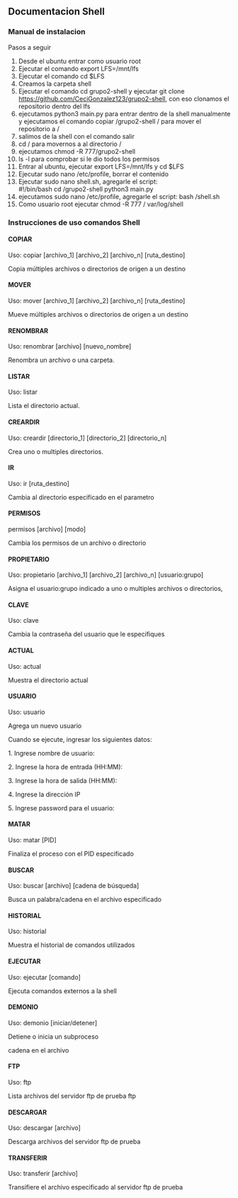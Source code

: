  ## Documentacion Shell
 ### Manual de instalacion 

<p>Pasos a seguir</p>


1. Desde el ubuntu entrar como usuario root
2. Ejecutar el comando export LFS=/mnt/lfs
3. Ejecutar el comando cd $LFS 
4. Creamos la carpeta shell
5. Ejecutar el comando cd grupo2-shell y ejecutar git clone https://github.com/CeciGonzalez123/grupo2-shell, con eso clonamos el repositorio dentro del lfs
6. ejecutamos python3 main.py para entrar dentro de la shell manualmente y ejecutamos el comando copiar /grupo2-shell / para mover el repositorio a /
7. salimos de la shell con el comando salir
8. cd / para movernos a al directorio /
9. ejecutamos chmod -R 777/grupo2-shell 
10. ls -l para comprobar si le dio todos los permisos
11. Entrar al ubuntu, ejecutar export LFS=/mnt/lfs y cd $LFS
12. Ejecutar sudo nano /etc/profile, borrar el contenido 
13. Ejecutar sudo nano shell.sh, agregarle el script:  
#!/bin/bash
      cd /grupo2-shell
      python3 main.py
14. ejecutamos sudo nano /etc/profile, agregarle el script:
      bash /shell.sh
15. Como usuario root ejecutar  chmod -R 777 / var/log/shell
### Instrucciones de uso comandos Shell
 #### COPIAR
 <p>Uso: copiar [archivo_1] [archivo_2] [archivo_n] [ruta_destino]</p>
 <p>Copia múltiples archivos o directorios de origen a un destino</p>

#### MOVER
<p>Uso: mover [archivo_1] [archivo_2] [archivo_n] [ruta_destino]</p>
 <p>Mueve múltiples archivos o directorios de origen a un destino</p>

#### RENOMBRAR
<p>Uso: renombrar [archivo] [nuevo_nombre]</p>
 <p>Renombra un archivo o una carpeta.</p>

 #### LISTAR
 <p>Uso: listar </p>
 <p>Lista el directorio actual.</p>

 #### CREARDIR
 <p>Uso: creardir [directorio_1] [directorio_2] [directorio_n] </p>
 <p>Crea uno o multiples directorios.</p>

 #### IR
 <p>Uso: ir [ruta_destino] </p>
 <p>Cambia al directorio especificado en el parametro</p>

 #### PERMISOS
 <p>permisos [archivo] [modo] </p>
 <p>Cambia los permisos de un archivo o directorio</p>

 #### PROPIETARIO
 <p>Uso: propietario [archivo_1] [archivo_2] [archivo_n] [usuario:grupo]</p>
 <p>Asigna el usuario:grupo indicado a uno o multiples archivos o directorios,</p>

#### CLAVE
<p>Uso: clave </p>
 <p>Cambia la contraseña del usuario que le especifiques</p>

#### ACTUAL
<p>Uso: actual </p>
<p>Muestra el directorio actual </p>

#### USUARIO
<p>Uso: usuario </p>
<p>Agrega un nuevo usuario </p>
<p> Cuando se ejecute, ingresar los siguientes datos:</p>
<p>1.	Ingrese nombre de usuario:</p>
<p>2.	Ingrese la hora de entrada (HH:MM):</p>
<p>3.	Ingrese la hora de salida (HH:MM):</p>
<p>4.	Ingrese la dirección IP </p>
<p>5.	Ingrese password para el usuario: </p>

#### MATAR
<p>Uso: matar [PID] </p>
<p> Finaliza el proceso con el PID especificado</p>

#### BUSCAR
<p>Uso: buscar [archivo] [cadena de búsqueda] </p>
<p> Busca un palabra/cadena en el archivo especificado </p>

#### HISTORIAL
<p>Uso: historial</p>
<p>Muestra el historial de comandos utilizados</p>

#### EJECUTAR
<p>Uso: ejecutar [comando]</p>
<p>Ejecuta comandos externos a la shell</p>

#### DEMONIO
<p>Uso: demonio [iniciar/detener]</p>
<p>Detiene o inicia un subproceso</p>cadena en el archivo 

#### FTP
<p>Uso: ftp</p>
<p>Lista archivos del servidor ftp de prueba ftp</p>

#### DESCARGAR
<p>Uso: descargar [archivo]</p>
<p>Descarga archivos del servidor ftp de prueba</p>

#### TRANSFERIR
<p>Uso: transferir [archivo]</p>
<p>Transifiere el archivo especificado al servidor ftp de prueba</p>






